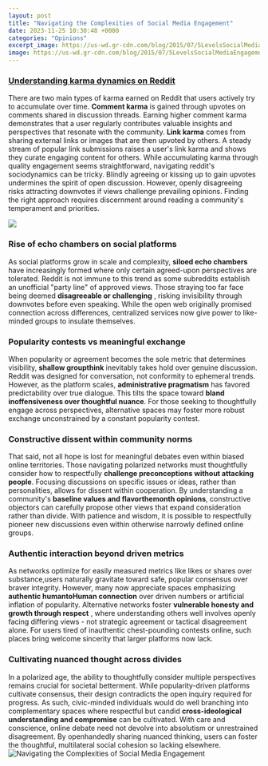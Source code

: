 ```yaml
---
layout: post
title: "Navigating the Complexities of Social Media Engagement"
date: 2023-11-25 10:30:48 +0000
categories: "Opinions"
excerpt_image: https://us-wd.gr-cdn.com/blog/2015/07/5LevelsSocialMediaEngagement1.png
image: https://us-wd.gr-cdn.com/blog/2015/07/5LevelsSocialMediaEngagement1.png
---
```


### [Understanding karma dynamics on Reddit](https://yt.io.vn/collection/algarin)
There are two main types of karma earned on Reddit that users actively try to accumulate over time. **Comment karma** is gained through upvotes on comments shared in discussion threads. Earning higher comment karma demonstrates that a user regularly contributes valuable insights and perspectives that resonate with the community. **Link karma** comes from sharing external links or images that are then upvoted by others. A steady stream of popular link submissions raises a user's link karma and shows they curate engaging content for others. 
While accumulating karma through quality engagement seems straightforward, navigating reddit's sociodynamics can be tricky. Blindly agreeing or kissing up to gain upvotes undermines the spirit of open discussion. However, openly disagreeing risks attracting downvotes if views challenge prevailing opinions. Finding the right approach requires discernment around reading a community's temperament and priorities.

![](https://poweradspy.com/wp-content/uploads/2020/08/social-media-engagement2-1.jpg)
### **Rise of echo chambers on social platforms**  
As social platforms grow in scale and complexity, **siloed echo chambers** have increasingly formed where only certain agreed-upon perspectives are tolerated. Reddit is not immune to this trend as some subreddits establish an unofficial "party line" of approved views. Those straying too far face being deemed **disagreeable or challenging** , risking invisibility through downvotes before even speaking. While the open web originally promised connection across differences, centralized services now give power to like-minded groups to insulate themselves.
### **Popularity contests vs meaningful exchange**
When popularity or agreement becomes the sole metric that determines visibility, **shallow groupthink** inevitably takes hold over genuine discussion. Reddit was designed for conversation, not conformity to ephemeral trends. However, as the platform scales, **administrative pragmatism** has favored predictability over true dialogue. This tilts the space toward **bland inoffensiveness over thoughtful nuance**. For those seeking to thoughtfully engage across perspectives, alternative spaces may foster more robust exchange unconstrained by a constant popularity contest.
### **Constructive dissent within community norms**  
That said, not all hope is lost for meaningful debates even within biased online territories. Those navigating polarized networks must thoughtfully consider how to respectfully **challenge preconceptions without attacking people**. Focusing discussions on specific issues or ideas, rather than personalities, allows for dissent within cooperation. By understanding a community's **baseline values and flavorthemonth opinions**, constructive objectors can carefully propose other views that expand consideration rather than divide. With patience and wisdom, it is possible to respectfully pioneer new discussions even within otherwise narrowly defined online groups.
### **Authentic interaction beyond driven metrics**
As networks optimize for easily measured metrics like likes or shares over substance,users naturally gravitate toward safe, popular consensus over braver integrity. However, many now appreciate spaces emphasizing **authentic humantoHuman connection** over driven numbers or artificial inflation of popularity. Alternative networks foster **vulnerable honesty and growth through respect** , where understanding others well involves openly facing differing views - not strategic agreement or tactical disagreement alone. For users tired of inauthentic chest-pounding contests online, such places bring welcome sincerity that larger platforms now lack.
### **Cultivating nuanced thought across divides** 
In a polarized age, the ability to thoughtfully consider multiple perspectives remains crucial for societal betterment. While popularity-driven platforms cultivate consensus, their design contradicts the open inquiry required for progress. As such, civic-minded individuals would do well branching into complementary spaces where respectful but candid **cross-ideological** **understanding and compromise** can be cultivated. With care and conscience, online debate need not devolve into absolutism or unrestrained disagreement. By openhandedly sharing nuanced thinking, users can foster the thoughtful, multilateral social cohesion so lacking elsewhere.
![Navigating the Complexities of Social Media Engagement](https://us-wd.gr-cdn.com/blog/2015/07/5LevelsSocialMediaEngagement1.png)